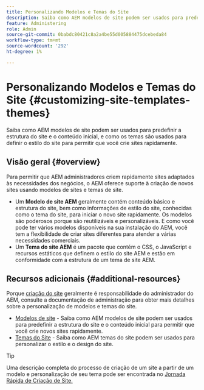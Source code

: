 ```yaml
---
title: Personalizando Modelos e Temas do Site
description: Saiba como AEM modelos de site podem ser usados para predefinir a estrutura do site e o conteúdo inicial, e como os temas são usados para definir o estilo do site para permitir que você crie sites rapidamente.
feature: Administering
role: Admin
source-git-commit: 0babdc80421c8a2a4be55d005884475dcebeda84
workflow-type: tm+mt
source-wordcount: '292'
ht-degree: 1%

---
```



# Personalizando Modelos e Temas do Site {#customizing-site-templates-themes}

Saiba como AEM modelos de site podem ser usados para predefinir a estrutura do site e o conteúdo inicial, e como os temas são usados para definir o estilo do site para permitir que você crie sites rapidamente.

## Visão geral {#overview}

Para permitir que AEM administradores criem rapidamente sites adaptados às necessidades dos negócios, o AEM oferece suporte à criação de novos sites usando modelos de sites e temas de site.

* Um **Modelo de site AEM** geralmente contém conteúdo básico e estrutura do site, bem como informações de estilo do site, conhecidas como o tema do site, para iniciar o novo site rapidamente. Os modelos são poderosos porque são reutilizáveis e personalizáveis. E como você pode ter vários modelos disponíveis na sua instalação do AEM, você tem a flexibilidade de criar sites diferentes para atender a várias necessidades comerciais.
* Um **Tema do site AEM** é um pacote que contém o CSS, o JavaScript e recursos estáticos que definem o estilo do site AEM e estão em conformidade com a estrutura de um tema de site AEM.

## Recursos adicionais {#additional-resources}

Porque [criação do site](/help/sites-cloud/administering/site-creation/create-site.md) geralmente é responsabilidade do administrador do AEM, consulte a documentação de administração para obter mais detalhes sobre a personalização de modelos e temas do site.

* [Modelos de site](/help/sites-cloud/administering/site-creation/site-templates.md) - Saiba como AEM modelos de site podem ser usados para predefinir a estrutura do site e o conteúdo inicial para permitir que você crie novos sites rapidamente.
* [Temas do Site](/help/sites-cloud/administering/site-creation/site-themes.md) - Saiba como AEM temas do site podem ser usados para personalizar o estilo e o design do site.

>[!TIP]
>
>Uma descrição completa do processo de criação de um site a partir de um modelo e personalização de seu tema pode ser encontrada no [Jornada Rápida de Criação de Site.](/help/journey-sites/quick-site/overview.md)
